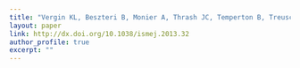 ```yaml
---
title: "Vergin KL, Beszteri B, Monier A, Thrash JC, Temperton B, Treusch AH, Kilpert F, Worden AZ, Giovannoni SJ. 2013. High-resolution SAR11 ecotype dynamics at the Bermuda Atlantic Time-series Study site by phylogenetic placement of pyrosequences. The ISME journal 7:1322–1332."
layout: paper
link: http://dx.doi.org/10.1038/ismej.2013.32
author_profile: true
excerpt: ""
---
```

